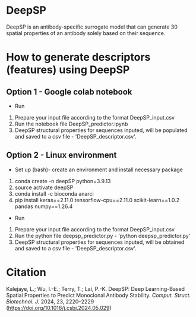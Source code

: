 # DeepSP
DeepSP is an antibody-specific surrogate model that can generate 30 spatial properties of an antibody solely based on their sequence.

# How to generate descriptors (features) using DeepSP

## Option 1 - Google colab notebook
- Run
1. Prepare your input file according to the format DeepSP_input.csv
2. Run the notebook file DeepSP_predictor.ipynb
3. DeepSP structural properties for sequences inputed, will be populated and saved to a csv file - 'DeepSP_descriptor.csv'.

## Option 2 - Linux environment 
- Set up (bash)- create an environment and install necessary package
1. conda create -n deepSP python=3.9.13
2. source activate deepSP
3. conda install -c bioconda anarci
4. pip install keras==2.11.0 tensorflow-cpu==2.11.0 scikit-learn==1.0.2 pandas numpy==1.26.4
- Run
1. Prepare your input file according to the format DeepSP_input.csv
2. Run the python file deepsp_predictor.py - 'python deepsp_predictor.py'
3. DeepSP structural properties for sequences inputed, will be obtained and saved to a csv file - 'DeepSP_descriptor.csv'.


# Citation

Kalejaye, L.; Wu, I.-E.; Terry, T.; Lai, P.-K. DeepSP: Deep Learning-Based Spatial Properties to Predict Monoclonal Antibody Stability. *Comput. Struct. Biotechnol. J.* 2024, 23, 2220–2229 (https://doi.org/10.1016/j.csbj.2024.05.029)
